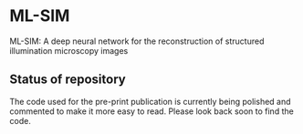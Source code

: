 # ML-SIM
ML-SIM: A deep neural network for the reconstruction of structured illumination microscopy images

## Status of repository
The code used for the pre-print publication is currently being polished and commented to make it more easy to read. Please look back soon to find the code.

